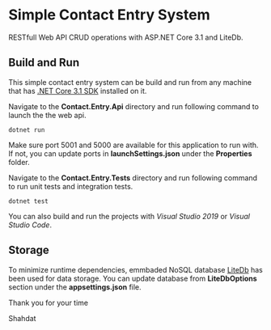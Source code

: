 # Simple Contact Entry System
RESTfull Web API CRUD operations with ASP.NET Core 3.1 and LiteDb.

## Build and Run
This simple contact entry system can be build and run from any machine that has [.NET Core 3.1 SDK](https://dotnet.microsoft.com/download/dotnet-core/3.1) installed on it.

Navigate to the **Contact.Entry.Api** directory and run following command to launch the the web api. 

`dotnet run`

Make sure port 5001 and 5000 are available for this application to run with. If not, you can update ports in **launchSettings.json** under the **Properties** folder. 

Navigate to the **Contact.Entry.Tests** directory and run following command to run unit tests and integration tests.

`dotnet test`

You can also build and run the projects with *Visual Studio 2019* or *Visual Studio Code*.

## Storage
To minimize runtime dependencies, emmbaded NoSQL database [LiteDb](https://www.litedb.org/) has been used for data storage. You can update database from  **LiteDbOptions** section under the **appsettings.json** file.

Thank you for your time

Shahdat
